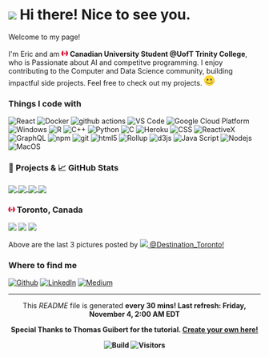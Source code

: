 <h1><img src="https://emojis.slackmojis.com/emojis/images/1531849430/4246/blob-sunglasses.gif?1531849430" width="30"/> Hi there! Nice to see you.</h1>

<p>Welcome to my page! </br></br> I'm Eric and am <img src='./Images/canada.svg' width="13"/> <b>Canadian University Student @UofT Trinity College</b>, who is Passionate about AI and competitve programming. I enjoy contributing to the Computer and Data Science community, building impactful side projects. 
Feel free to check out my projects. <img src='./Images/smile.svg' width="21"/> </p>

<h3>Things I code with</h3>

<p>
  <img alt="React" src="https://img.shields.io/badge/-React-45b8d8?style=flat-square&logo=react&logoColor=white" />
  <img alt="Docker" src="https://img.shields.io/badge/-Docker-46a2f1?style=flat-square&logo=docker&logoColor=white" />
  <img alt="github actions" src="https://img.shields.io/badge/-Github_Actions-2088FF?style=flat-square&logo=github-actions&logoColor=white" />
  <img alt="VS Code" src="https://img.shields.io/badge/-VS_Code-007ACC?style=flat-square&logo=visual-studio-code&logoColor=white" /> 
  <img alt="Google Cloud Platform" src="https://img.shields.io/badge/-Google_Cloud_Platform-1a73e8?style=flat-square&logo=google-cloud&logoColor=white" />
  <img alt="Windows" src="https://img.shields.io/badge/-Windows-0078D6?style=flat-square&logo=windows&logoColor=white" />
  <img alt="R" src="https://img.shields.io/badge/-R-276DC3?style=flat-square&logo=r&logoColor=white" />
  <img alt="C++" src="https://img.shields.io/badge/-C++-00599C?style=flat-square&logo=c%2B%2B&logoColor=white" />
  <img alt="Python" src="https://img.shields.io/badge/-Python-3776AB?style=flat-square&logo=python&logoColor=white" />
  <img alt="C" src="https://img.shields.io/badge/-C-5849BE?style=flat-square&logo=c&logoColor=white" />
  <img alt="Heroku" src="https://img.shields.io/badge/-Heroku-430098?style=flat-square&logo=heroku&logoColor=white" />
  <img alt="CSS" src="https://img.shields.io/badge/-CSS-764ABC?style=flat-square&logo=CSS3&logoColor=white" />
  <img alt="ReactiveX" src="https://img.shields.io/badge/-RxJs-B7178C?style=flat-square&logo=reactivex&logoColor=white" />
  <img alt="GraphQL" src="https://img.shields.io/badge/-GraphQL-E10098?style=flat-square&logo=graphql&logoColor=white" />
  <img alt="npm" src="https://img.shields.io/badge/-NPM-CB3837?style=flat-square&logo=npm&logoColor=white" />
  <img alt="git" src="https://img.shields.io/badge/-Git-F05032?style=flat-square&logo=git&logoColor=white" />
  <img alt="html5" src="https://img.shields.io/badge/-HTML5-E34F26?style=flat-square&logo=html5&logoColor=white" />
  <img alt="Rollup" src="https://img.shields.io/badge/-Rollup-EC4A3F?style=flat-square&logo=rollup.js&logoColor=white" />
  <img alt="d3js" src="https://img.shields.io/badge/-D3.js-F9A03C?style=flat-square&logo=d3.js&logoColor=white" />
  <img alt="Java Script" src="https://img.shields.io/badge/-Java_Script-F7DF1E?style=flat-square&logo=javascript&logoColor=white" />
  <img alt="Nodejs" src="https://img.shields.io/badge/-Nodejs-43853d?style=flat-square&logo=Node.js&logoColor=white" />
  <img alt="MacOS" src="https://img.shields.io/badge/-MacOS-000000?style=flat-square&logo=MacOS&logoColor=white" />
</p>

<h3>🎁 Projects & 📈 GitHub Stats</h3>

<a href="https://github.com/EricKarpovits/">
  <img align="center" src="https://github-readme-stats.vercel.app/api/top-langs/?username=EricKarpovits&html&title_color=ffffff&text_color=c9cacc&icon_color=2bbc8a&bg_color=1d1f21" />
</a>

<a href="https://github.com/EricKarpovits/">
  <img align="center" src="https://github-readme-stats.vercel.app/api?username=EricKarpovits&hide=issues&show_icons=true&line_height=27&count_private=true&title_color=ffffff&text_color=c9cacc&icon_color=2bbc8a&bg_color=1d1f21" />
</a>

<a href="https://github.com/EricKarpovits/Big-Data-Challenge-2020-2021">
  <img align="center" src="https://github-readme-stats.vercel.app/api/pin/?username=EricKarpovits&repo=Big-Data-Challenge-2020-2021&title_color=ffffff&text_color=c9cacc&icon_color=2bbc8a&bg_color=1d1f21" />
</a>

<a href="https://github.com/EricKarpovits/Graphical-Sorting-Tool">
  <img align="center" src="https://github-readme-stats.vercel.app/api/pin/?username=EricKarpovits&repo=Sorting-Visualizer-Tool&title_color=ffffff&text_color=c9cacc&icon_color=2bbc8a&bg_color=1d1f21" />
</a>

<h3> <img src='./Images/canada.svg' width="13"/> Toronto, Canada</h3>
<p><img width="200" src="https:&#x2F;&#x2F;cdn1.picuki.com&#x2F;hosted-by-instagram&#x2F;q&#x3D;0exhNuNYnjBGZDHIdN5WmL9I2PwkAQ9OKftSQ7e71yJjMBhsLH6QvJA0mpCj4yRwKwVlASuRYzxh5YoiUlVSCD17PkzcSrSNRTdQ5q6cVeanvDdu8pRok7c9KXQbZXGv8sUrUW+pNWwSDv5PHL%7C%7Clo7gX5v%7C%7CraSgEpzSSKrVDn2ZTjse3TO9%7C%7C2pYf5%7C%7CHSv1izv9QpcmkazXgpdAd4+pvlpDk1VOCtO8BnsaBwVLYBxMEM7vm8yWjqX2skeiB4FTObtMXPmvpFui3rSzY57zz2Fvh9EEIdvlqztEtkmpZ4t8igFa5Y0t8A%7C%7CIThRD4QGWlvqklPv6XslHPaSkGI%7C%7CmIUwGPRn+T8J7gprsigdcy8U%7C%7C%7C%7CbnivRaPztGLV6fFQ5Dtb1B0b7D+OgA5BYvt5aT95q0m6DxDWVJpzT7gNAQjpP3mLYWschYajJgpCq8UjDiznT+AE%7C%7CwZ65.jpeg?1" /> <img width="200" src="https:&#x2F;&#x2F;cdn1.picuki.com&#x2F;hosted-by-instagram&#x2F;q&#x3D;0exhNuNYnjBGZDHIdN5WmL9I2PwkAQ9OKftSQ7e71yJjMBhsLH6QvJA0mpCj4yRwKwVlASuRYzxh54MiUlVSCz17PULXSrWOTDdd6aqYUOqrvDRv8p9olrc3JXYWbXKq%7C%7C8srU2SpNWwSDv5PHL%7C%7Clo7gX5v%7C%7CsbCgEpjuSKrVCkGZTjse3TO9%7C%7C2pYf5%7C%7CHSv1izv9QpcmkazXgpdAd4+pvlpDk1VOCtO8BnsaBwVLYBxMEM7vm8yWjqX2skeiB4FTObtMXPmvpFui3rSzY57zz2F%7C%7C59EEIdvlqztEtokaUfraODMJQ97N8A6bXAX1IsGWlvqklPv6XslHPaSkGI%7C%7CmIUwGPRn+T8J7gprsigdcy8U%7C%7Cjc2hnOWqntA5ppCnBeJ%7C%7CSDYQ3FF%7C%7CiwBMt2uKMWCM9L%7C%7CUuM+ieqf6Gs6jZ2QjpP3mLYWsZUE6+7gpCq8UjDiznT+AE%7C%7CwZ65.jpeg?1" /> <img width="200" src="https:&#x2F;&#x2F;cdn1.picuki.com&#x2F;hosted-by-instagram&#x2F;q&#x3D;0exhNuNYnjBGZDHIdN5WmL9I2PwkAQ9OKftSQ7e71yJjMBhsLH6QvJA0mpCj4yRwKwVlASuRYzxh54ojWFlWCT18P0fZSbWNSD5d7aqeV+bN1jVi9ZFpk7c1JHwdbHOp8MAkUwmYdSgIGaYDG7uo%7C%7CesJ+fjqcjcFrjOMNbRKmDdttdCwFahlza4lsfe4kx2xu5xncG114WNxahlw5OLUqQUCSKn5PN1gpKZlR7pCjM4A%7C%7Cb281nf2F2MrNWh8FDSR9IXEi6g8iyDXdzQspjD2Fu8EIU8hjl246kM%7C%7CgN8YiYCBEKlM+MZ1oq%7C%7Cfb2dBWmhm+jVBocW+xzTvSUGI%7C%7CgVRwGKOlf7kNPEu+8WgGtKbcczY6SfHT+bRPLccU0ojM6TXWWn5LKy+E9F8z99pFsps%7C%7CWaloRyaWaH4kSI3CzAX1WfdW7cmEtjb+6GnzWTZhmDWpgNqws4&#x3D;.jpeg?1" /></p>
<p>Above are the last 3 pictures posted by <a href="https://www.instagram.com/destination_toronto/" target="_blank"><img src="https://upload.wikimedia.org/wikipedia/commons/thumb/e/e7/Instagram_logo_2016.svg/1024px-Instagram_logo_2016.svg.png" width="20"/> @Destination_Toronto!</a><br/></p>
<h3>Where to find me</h3>
<p><a href="https://github.com/erickarpovits" target="_blank"><img alt="Github" src="https://img.shields.io/badge/GitHub-%2312100E.svg?&style=for-the-badge&logo=Github&logoColor=white" /></a> <a href="https://www.linkedin.com/in/eric-karpovits/" target="_blank"><img alt="LinkedIn" src="https://img.shields.io/badge/linkedin-%230077B5.svg?&style=for-the-badge&logo=linkedin&logoColor=white" /></a> <a href="https://medium.com/@erickarpovits" target="_blank"><img alt="Medium" src="https://img.shields.io/badge/medium-%2312100E.svg?&style=for-the-badge&logo=medium&logoColor=white" /></a>
</p>

------------
<p align="center">This <i>README</i> file is generated <b>every 30 mins!<b/> Last refresh: Friday, November 4, 2:00 AM EDT</p>
<p align="center">Special Thanks to Thomas Guibert for the tutorial. <a href="https://medium.com/@th.guibert/how-to-create-a-self-updating-readme-md-for-your-github-profile-f8b05744ca91">Create your own here!</a></p>
<p align="center"> <img alt="Build" src="https://img.shields.io/github/workflow/status/erickarpovits/erickarpovits/README%20build" /> <img alt="Visitors" src="https://visitor-badge.glitch.me/badge?page_id=erickarpovits" /> </p>
